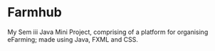 # Farmhub
My Sem iii Java Mini Project, comprising of a platform for organising eFarming; made using Java, FXML and CSS.

